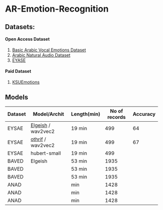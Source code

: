 # AR-Emotion-Recognition
## Datasets:
#### Open Access Dataset
1. [Basic Arabic Vocal Emotions Dataset](https://www.kaggle.com/a13x10/basic-arabic-vocal-emotions-dataset)
2. [Arabic Natural Audio Dataset](https://www.kaggle.com/suso172/arabic-natural-audio-dataset)
3. [EYASE](https://drive.google.com/file/d/1dGEhcc3hjtZKMkojdLxdSGYo2Nk4UJxF/view?usp=sharing)
#### Paid  Dataset
1. [KSUEmotions](https://catalog.ldc.upenn.edu/LDC2017S12)


## Models


Dataset | Model/Archit | Length(min) | No of records  | Accuracy 
-------- | -------- |--------|--------|--------
EYSAE | [Elgeish](https://huggingface.co/elgeish/wav2vec2-large-xlsr-53-arabic) / wav2vec2 | 19 min | 499 | 64
EYSAE | [othrif](https://huggingface.co/othrif/wav2vec2-large-xlsr-arabic)  / wav2vec2 | 19 min | 499 | 67
EYSAE | hubert-small | 19 min | 499 | 
BAVED | Elgeish | 53 min | 1935 | 
BAVED |  | 53 min | 1935 | 
BAVED |  | 53 min | 1935 | 
ANAD |  |  min | 1428 | 
ANAD |  |  min | 1428 | 
ANAD |  |  min | 1428 | 
